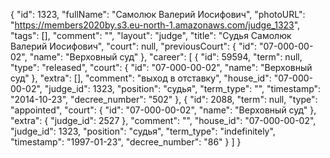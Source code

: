 {
    "id": 1323,
    "fullName": "Самолюк Валерий Иосифович",
    "photoURL": "https://members2020by.s3.eu-north-1.amazonaws.com/judge_1323",
    "tags": [],
    "comment": "",
    "layout": "judge",
    "title": "Судья Самолюк Валерий Иосифович",
    "court": null,
    "previousCourt": {
        "id": "07-000-00-02",
        "name": "Верховный суд"
    },
    "career": [
        {
            "id": 59594,
            "term": null,
            "type": "released",
            "court": {
                "id": "07-000-00-02",
                "name": "Верховный суд"
            },
            "extra": [],
            "comment": "выход в отставку",
            "house_id": "07-000-00-02",
            "judge_id": 1323,
            "position": "судья",
            "term_type": "",
            "timestamp": "2014-10-23",
            "decree_number": "502"
        },
        {
            "id": 2088,
            "term": null,
            "type": "appointed",
            "court": {
                "id": "07-000-00-02",
                "name": "Верховный суд"
            },
            "extra": {
                "judge_id": 2527
            },
            "comment": "",
            "house_id": "07-000-00-02",
            "judge_id": 1323,
            "position": "судья",
            "term_type": "indefinitely",
            "timestamp": "1997-01-23",
            "decree_number": "86"
        }
    ]
}